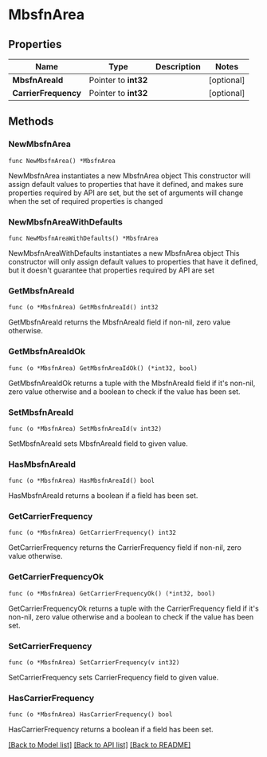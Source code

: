 # MbsfnArea

## Properties

Name | Type | Description | Notes
------------ | ------------- | ------------- | -------------
**MbsfnAreaId** | Pointer to **int32** |  | [optional] 
**CarrierFrequency** | Pointer to **int32** |  | [optional] 

## Methods

### NewMbsfnArea

`func NewMbsfnArea() *MbsfnArea`

NewMbsfnArea instantiates a new MbsfnArea object
This constructor will assign default values to properties that have it defined,
and makes sure properties required by API are set, but the set of arguments
will change when the set of required properties is changed

### NewMbsfnAreaWithDefaults

`func NewMbsfnAreaWithDefaults() *MbsfnArea`

NewMbsfnAreaWithDefaults instantiates a new MbsfnArea object
This constructor will only assign default values to properties that have it defined,
but it doesn't guarantee that properties required by API are set

### GetMbsfnAreaId

`func (o *MbsfnArea) GetMbsfnAreaId() int32`

GetMbsfnAreaId returns the MbsfnAreaId field if non-nil, zero value otherwise.

### GetMbsfnAreaIdOk

`func (o *MbsfnArea) GetMbsfnAreaIdOk() (*int32, bool)`

GetMbsfnAreaIdOk returns a tuple with the MbsfnAreaId field if it's non-nil, zero value otherwise
and a boolean to check if the value has been set.

### SetMbsfnAreaId

`func (o *MbsfnArea) SetMbsfnAreaId(v int32)`

SetMbsfnAreaId sets MbsfnAreaId field to given value.

### HasMbsfnAreaId

`func (o *MbsfnArea) HasMbsfnAreaId() bool`

HasMbsfnAreaId returns a boolean if a field has been set.

### GetCarrierFrequency

`func (o *MbsfnArea) GetCarrierFrequency() int32`

GetCarrierFrequency returns the CarrierFrequency field if non-nil, zero value otherwise.

### GetCarrierFrequencyOk

`func (o *MbsfnArea) GetCarrierFrequencyOk() (*int32, bool)`

GetCarrierFrequencyOk returns a tuple with the CarrierFrequency field if it's non-nil, zero value otherwise
and a boolean to check if the value has been set.

### SetCarrierFrequency

`func (o *MbsfnArea) SetCarrierFrequency(v int32)`

SetCarrierFrequency sets CarrierFrequency field to given value.

### HasCarrierFrequency

`func (o *MbsfnArea) HasCarrierFrequency() bool`

HasCarrierFrequency returns a boolean if a field has been set.


[[Back to Model list]](../README.md#documentation-for-models) [[Back to API list]](../README.md#documentation-for-api-endpoints) [[Back to README]](../README.md)


